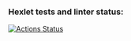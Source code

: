 ### Hexlet tests and linter status:
[![Actions Status](https://github.com/kvazar941/python-project-lvl2/workflows/hexlet-check/badge.svg)](https://github.com/kvazar941/python-project-lvl2/actions)

<a href="https://asciinema.org/a/cTmdBEIVvjO2qop8grBb6NeNK" target="_blank"><img scr="https://asciinema.org/a/cTmdBEIVvjO2qop8grBb6NeNK.svg" /></a>
